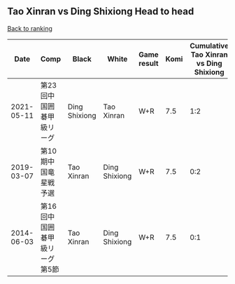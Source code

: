 ## Tao Xinran vs Ding Shixiong Head to head

[Back to ranking](../../index.md)




| **Date** | **Comp** | **Black** | **White** | **Game result** | **Komi** | **Cumulative Tao Xinran vs Ding Shixiong** | **Tao Xinran streak** | **Ding Shixiong streak** | 
| --- | --- | --- | --- | --- | --- | --- | --- | --- |
| 2021-05-11 | 第23回中国囲碁甲級リーグ | Ding Shixiong | Tao Xinran | W+R | 7.5 | 1:2 | 1 | 0 | 
| 2019-03-07 | 第10期中国竜星戦予選 | Tao Xinran | Ding Shixiong | W+R | 7.5 | 0:2 | 0 | 2 | 
| 2014-06-03 | 第16回中国囲碁甲級リーグ第5節 | Tao Xinran | Ding Shixiong | W+R | 7.5 | 0:1 | 0 | 1 |




